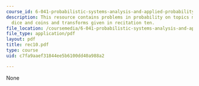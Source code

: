 ```yaml
---
course_id: 6-041-probabilistic-systems-analysis-and-applied-probability-spring-2006
description: This resource contains problems in probability on topics mean and variance,
  dice and coins and transforms given in recitation ten.
file_location: /coursemedia/6-041-probabilistic-systems-analysis-and-applied-probability-spring-2006/c7fa9aaef31844ee5b6100dd40a988a2_rec10.pdf
file_type: application/pdf
layout: pdf
title: rec10.pdf
type: course
uid: c7fa9aaef31844ee5b6100dd40a988a2

---
```

None